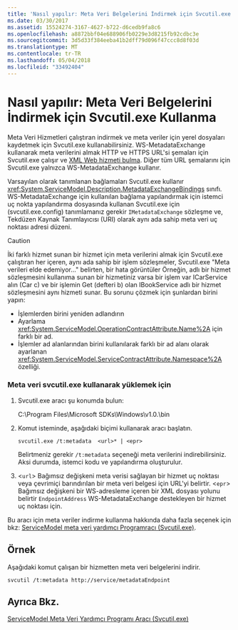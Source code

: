 ```yaml
---
title: 'Nasıl yapılır: Meta Veri Belgelerini İndirmek için Svcutil.exe Kullanma'
ms.date: 03/30/2017
ms.assetid: 15524274-3167-4627-b722-d6cedb9fa8c6
ms.openlocfilehash: a8872bbf04e688906fb0229e3d8215fb92cdbc3e
ms.sourcegitcommit: 3d5d33f384eeba41b2dff79d096f47ccc8d8f03d
ms.translationtype: MT
ms.contentlocale: tr-TR
ms.lasthandoff: 05/04/2018
ms.locfileid: "33492404"
---
```

# <a name="how-to-use-svcutilexe-to-download-metadata-documents"></a>Nasıl yapılır: Meta Veri Belgelerini İndirmek için Svcutil.exe Kullanma
Meta Veri Hizmetleri çalıştıran indirmek ve meta veriler için yerel dosyaları kaydetmek için Svcutil.exe kullanabilirsiniz. WS-MetadataExchange kullanarak meta verilerini almak HTTP ve HTTPS URL'si şemaları için Svcutil.exe çalışır ve [XML Web hizmeti bulma](http://go.microsoft.com/fwlink/?LinkId=94950). Diğer tüm URL şemalarını için Svcutil.exe yalnızca WS-MetadataExchange kullanır.  
  
 Varsayılan olarak tanımlanan bağlamaları Svcutil.exe kullanır <xref:System.ServiceModel.Description.MetadataExchangeBindings> sınıfı. WS-MetadataExchange için kullanılan bağlama yapılandırmak için istemci uç nokta yapılandırma dosyasında kullanan Svcutil.exe için (svcutil.exe.config) tanımlamanız gerekir `IMetadataExchange` sözleşme ve, Tekdüzen Kaynak Tanımlayıcısı (URI) olarak aynı ada sahip meta veri uç noktası adresi düzeni.  
  
> [!CAUTION]
>  İki farklı hizmet sunan bir hizmet için meta verilerini almak için Svcutil.exe çalıştıran her içeren, aynı ada sahip bir işlem sözleşmeler, Svcutil.exe "Meta verileri elde edemiyor..." belirten, bir hata görüntüler Örneğin, adlı bir hizmet sözleşmesini kullanıma sunan bir hizmetiniz varsa bir işlem var ICarService alın (Car c) ve bir işlemin Get (defteri b) olan IBookService adlı bir hizmet sözleşmesini aynı hizmeti sunar. Bu sorunu çözmek için şunlardan birini yapın:  
>   
>  -   İşlemlerden birini yeniden adlandırın  
> -   Ayarlama <xref:System.ServiceModel.OperationContractAttribute.Name%2A> için farklı bir ad.  
> -   İşlemler ad alanlarından birini kullanılarak farklı bir ad alanı olarak ayarlanan <xref:System.ServiceModel.ServiceContractAttribute.Namespace%2A> özelliği.  
  
### <a name="to-download-metadata-using-svcutilexe"></a>Meta veri svcutil.exe kullanarak yüklemek için  
  
1.  Svcutil.exe aracı şu konumda bulun:  
  
     C:\Program Files\Microsoft SDKs\Windows\v1.0.\bin  
  
2.  Komut isteminde, aşağıdaki biçimi kullanarak aracı başlatın.  
  
    ```  
    svcutil.exe /t:metadata  <url>* | <epr>  
    ```  
  
     Belirtmeniz gerekir `/t:metadata` seçeneği meta verilerini indirebilirsiniz. Aksi durumda, istemci kodu ve yapılandırma oluşturulur.  
  
3.  <`url`> Bağımsız değişkeni meta verisi sağlayan bir hizmet uç noktası veya çevrimiçi barındırılan bir meta veri belgesi için URL'yi belirtir. <`epr`> Bağımsız değişkeni bir WS-adresleme içeren bir XML dosyası yolunu belirtir `EndpointAddress` WS-MetadataExchange destekleyen bir hizmet uç noktası için.  
  
 Bu aracı için meta veriler indirme kullanma hakkında daha fazla seçenek için bkz: [ServiceModel meta veri yardımcı Programracı (Svcutil.exe)](../../../../docs/framework/wcf/servicemodel-metadata-utility-tool-svcutil-exe.md).  
  
## <a name="example"></a>Örnek  
 Aşağıdaki komut çalışan bir hizmetten meta veri belgelerini indirir.  
  
```  
svcutil /t:metadata http://service/metadataEndpoint  
```  
  
## <a name="see-also"></a>Ayrıca Bkz.  
 [ServiceModel Meta Veri Yardımcı Programı Aracı (Svcutil.exe)](../../../../docs/framework/wcf/servicemodel-metadata-utility-tool-svcutil-exe.md)
